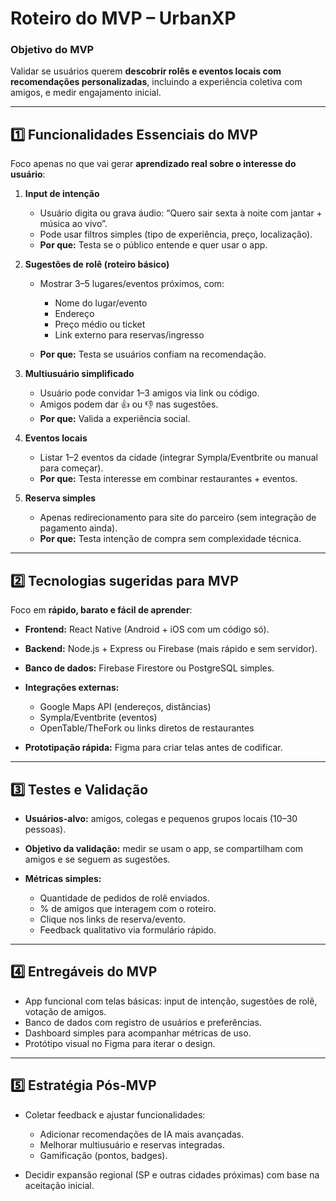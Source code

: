 # **Roteiro do MVP – UrbanXP**

### **Objetivo do MVP**

Validar se usuários querem **descobrir rolês e eventos locais com recomendações personalizadas**, incluindo a experiência coletiva com amigos, e medir engajamento inicial.

---

## **1️⃣ Funcionalidades Essenciais do MVP**

Foco apenas no que vai gerar **aprendizado real sobre o interesse do usuário**:

1. **Input de intenção**

   * Usuário digita ou grava áudio: “Quero sair sexta à noite com jantar + música ao vivo”.
   * Pode usar filtros simples (tipo de experiência, preço, localização).
   * **Por que:** Testa se o público entende e quer usar o app.

2. **Sugestões de rolê (roteiro básico)**

   * Mostrar 3–5 lugares/eventos próximos, com:

     * Nome do lugar/evento
     * Endereço
     * Preço médio ou ticket
     * Link externo para reservas/ingresso
   * **Por que:** Testa se usuários confiam na recomendação.

3. **Multiusuário simplificado**

   * Usuário pode convidar 1–3 amigos via link ou código.
   * Amigos podem dar 👍 ou 👎 nas sugestões.
   * **Por que:** Valida a experiência social.

4. **Eventos locais**

   * Listar 1–2 eventos da cidade (integrar Sympla/Eventbrite ou manual para começar).
   * **Por que:** Testa interesse em combinar restaurantes + eventos.

5. **Reserva simples**

   * Apenas redirecionamento para site do parceiro (sem integração de pagamento ainda).
   * **Por que:** Testa intenção de compra sem complexidade técnica.

---

## **2️⃣ Tecnologias sugeridas para MVP**

Foco em **rápido, barato e fácil de aprender**:

* **Frontend:** React Native (Android + iOS com um código só).
* **Backend:** Node.js + Express ou Firebase (mais rápido e sem servidor).
* **Banco de dados:** Firebase Firestore ou PostgreSQL simples.
* **Integrações externas:**

  * Google Maps API (endereços, distâncias)
  * Sympla/Eventbrite (eventos)
  * OpenTable/TheFork ou links diretos de restaurantes
* **Prototipação rápida:** Figma para criar telas antes de codificar.

---

## **3️⃣ Testes e Validação**

* **Usuários-alvo:** amigos, colegas e pequenos grupos locais (10–30 pessoas).
* **Objetivo da validação:** medir se usam o app, se compartilham com amigos e se seguem as sugestões.
* **Métricas simples:**

  * Quantidade de pedidos de rolê enviados.
  * % de amigos que interagem com o roteiro.
  * Clique nos links de reserva/evento.
  * Feedback qualitativo via formulário rápido.

---

## **4️⃣ Entregáveis do MVP**

* App funcional com telas básicas: input de intenção, sugestões de rolê, votação de amigos.
* Banco de dados com registro de usuários e preferências.
* Dashboard simples para acompanhar métricas de uso.
* Protótipo visual no Figma para iterar o design.

---

## **5️⃣ Estratégia Pós-MVP**

* Coletar feedback e ajustar funcionalidades:

  * Adicionar recomendações de IA mais avançadas.
  * Melhorar multiusuário e reservas integradas.
  * Gamificação (pontos, badges).
* Decidir expansão regional (SP e outras cidades próximas) com base na aceitação inicial.

